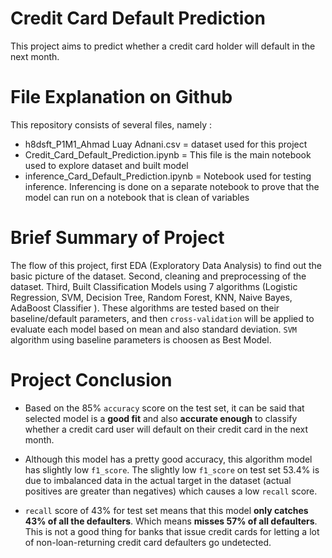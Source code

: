 # Credit Card Default Prediction

This project aims to predict whether a credit card holder will default in the next month.

# File Explanation on Github

This repository consists of several files, namely :

- h8dsft_P1M1_Ahmad Luay Adnani.csv = dataset used for this project
- Credit_Card_Default_Prediction.ipynb = This file is the main notebook used to explore dataset and built model
- inference_Card_Default_Prediction.ipynb = Notebook used for testing inference. Inferencing is done on a separate notebook to prove that the model can run on a notebook that is clean of variables

# Brief Summary of Project

The flow of this project, first EDA (Exploratory Data Analysis) to find out the basic picture of the dataset. Second, cleaning and preprocessing of the dataset. Third, Built Classification Models using 7 algorithms (Logistic Regression, SVM, Decision Tree, Random Forest, KNN, Naive Bayes, AdaBoost Classifier ). These algorithms are tested based on their baseline/default parameters, and then `cross-validation` will be applied to evaluate each model based on mean and also standard deviation. `SVM` algorithm using baseline parameters is choosen as Best Model.

# Project Conclusion

- Based on the 85% `accuracy` score on the test set, it can be said that selected model is a **good fit** and also **accurate enough** to classify whether a credit card user will default on their credit card in the next month.

- Although this model has a pretty good accuracy, this algorithm model has slightly low `f1_score`. The slightly low `f1_score` on test set 53.4% is due to imbalanced data in the actual target in the dataset (actual positives are greater than negatives) which causes a low `recall` score.

-  `recall` score of 43% for test set means that this model **only catches 43% of all the defaulters**. Which means **misses 57% of all defaulters**. This is not a good thing for banks that issue credit cards for letting a lot of non-loan-returning credit card defaulters go undetected.


